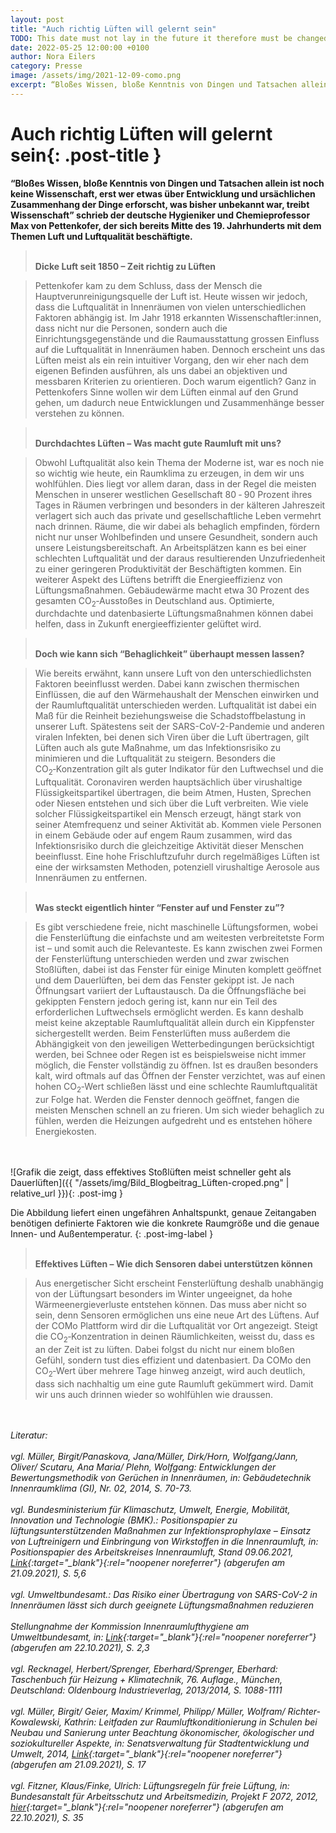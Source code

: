 ```yaml
---
layout: post
title: "Auch richtig Lüften will gelernt sein"
TODO: This date must not lay in the future it therefore must be changed on the day the post is published 2021 -> 2022
date: 2022-05-25 12:00:00 +0100
author: Nora Eilers
category: Presse
image: /assets/img/2021-12-09-como.png
excerpt: “Bloßes Wissen, bloße Kenntnis von Dingen und Tatsachen allein ist noch keine Wissenschaft, erst wer etwas über Entwicklung und ursächlichen Zusammenhang der Dinge erforscht, was bisher unbekannt war, treibt Wissenschaft” schrieb der deutsche Hygieniker und Chemieprofessor Max von Pettenkofer, der sich bereits Mitte des 19. Jahrhunderts mit dem Themen Luft und Luftqualität beschäftigte.
---
```


# **Auch richtig Lüften will gelernt sein**{: .post-title }

**“Bloßes Wissen, bloße Kenntnis von Dingen und Tatsachen allein ist noch keine Wissenschaft, erst wer etwas über Entwicklung und ursächlichen Zusammenhang der Dinge erforscht, was bisher unbekannt war, treibt Wissenschaft” schrieb der deutsche Hygieniker und Chemieprofessor Max von Pettenkofer, der sich bereits Mitte des 19. Jahrhunderts mit dem Themen Luft und Luftqualität beschäftigte.**

> <br/> **Dicke Luft seit 1850 – Zeit richtig zu Lüften**

> Pettenkofer kam zu dem Schluss, dass der Mensch die Hauptverunreinigungsquelle der Luft ist. Heute wissen wir jedoch, dass die Luftqualität in Innenräumen von vielen unterschiedlichen Faktoren abhängig ist. Im Jahr 1918 erkannten Wissenschaftler:innen, dass nicht nur die Personen, sondern auch die Einrichtungsgegenstände und die Raumausstattung grossen Einfluss auf die Luftqualität in Innenräumen haben. Dennoch erscheint uns das Lüften meist als ein rein intuitiver Vorgang, den wir eher nach dem eigenen Befinden ausführen, als uns dabei an objektiven und messbaren Kriterien zu orientieren. Doch warum eigentlich? Ganz in Pettenkofers Sinne wollen wir dem Lüften einmal auf den Grund gehen, um dadurch neue Entwicklungen und Zusammenhänge besser verstehen zu können.

> <br/> **Durchdachtes Lüften – Was macht gute Raumluft mit uns?**

> Obwohl Luftqualität also kein Thema der Moderne ist, war es noch nie so wichtig wie heute, ein Raumklima zu erzeugen, in dem wir uns wohlfühlen. Dies liegt vor allem daran, dass in der Regel die meisten Menschen in unserer westlichen Gesellschaft 80&nbsp;&#8209;&nbsp;90&nbsp;Prozent ihres Tages in Räumen verbringen und besonders in der kälteren Jahreszeit verlagert sich auch das private und gesellschaftliche Leben vermehrt nach drinnen.
> Räume, die wir dabei als behaglich empfinden, fördern nicht nur unser Wohlbefinden und unsere Gesundheit, sondern auch unsere Leistungsbereitschaft. An Arbeitsplätzen kann es bei einer schlechten Luftqualität und der daraus resultierenden Unzufriedenheit zu einer geringeren Produktivität der Beschäftigten kommen. Ein weiterer Aspekt des Lüftens betrifft die Energieeffizienz von Lüftungsmaßnahmen. Gebäudewärme macht etwa 30&nbsp;Prozent des gesamten CO<sub>2</sub>&#8209;Ausstoßes in Deutschland aus. Optimierte, durchdachte und datenbasierte Lüftungsmaßnahmen können dabei helfen, dass in Zukunft energieeffizienter gelüftet wird.

> <br/> **Doch wie kann sich “Behaglichkeit” überhaupt messen lassen?**

> Wie bereits erwähnt, kann unsere Luft von den unterschiedlichsten Faktoren beeinflusst werden. Dabei kann zwischen thermischen Einflüssen, die auf den Wärmehaushalt der Menschen einwirken und der Raumluftqualität unterschieden werden. Luftqualität ist dabei ein Maß für die Reinheit beziehungsweise die Schadstoffbelastung in unserer Luft. Spätestens seit der SARS-CoV-2-Pandemie und anderen viralen Infekten, bei denen sich Viren über die Luft übertragen, gilt Lüften auch als gute Maßnahme, um das Infektionsrisiko zu minimieren und die Luftqualität zu steigern. Besonders die CO<sub>2</sub>&#8209;Konzentration gilt als guter Indikator für den Luftwechsel und die Luftqualität. Coronaviren werden hauptsächlich über virushaltige Flüssigkeitspartikel übertragen, die beim Atmen, Husten, Sprechen oder Niesen entstehen und sich über die Luft verbreiten. Wie viele solcher Flüssigkeitspartikel ein Mensch erzeugt, hängt stark von seiner Atemfrequenz und seiner Aktivität ab. Kommen viele Personen in einem Gebäude oder auf engem Raum zusammen, wird das Infektionsrisiko durch die gleichzeitige Aktivität dieser Menschen beeinflusst. Eine hohe Frischluftzufuhr durch regelmäßiges Lüften ist eine der wirksamsten Methoden, potenziell virushaltige Aerosole aus Innenräumen zu entfernen.

> <br/> **Was steckt eigentlich hinter “Fenster auf und Fenster zu”?**

> Es gibt verschiedene freie, nicht maschinelle Lüftungsformen, wobei die Fensterlüftung die einfachste und am weitesten verbreitetste Form ist – und somit auch die Relevanteste. Es kann zwischen zwei Formen der Fensterlüftung unterschieden werden und zwar zwischen Stoßlüften, dabei ist das Fenster für einige Minuten komplett geöffnet und dem Dauerlüften, bei dem das Fenster gekippt ist. Je nach Öffnungsart variiert der Luftaustausch. Da die Öffnungsfläche bei gekippten Fenstern jedoch gering ist, kann nur ein Teil des erforderlichen Luftwechsels ermöglicht werden. Es kann deshalb meist keine akzeptable Raumluftqualität allein durch ein Kippfenster sichergestellt werden. Beim Fensterlüften muss außerdem die Abhängigkeit von den jeweiligen Wetterbedingungen berücksichtigt werden, bei Schnee oder Regen ist es beispielsweise nicht immer möglich, die Fenster vollständig zu öffnen. Ist es draußen besonders kalt, wird oftmals auf das Öffnen der Fenster verzichtet, was auf einen hohen CO<sub>2</sub>&#8209;Wert schließen lässt und eine schlechte Raumluftqualität zur Folge hat. Werden die Fenster dennoch geöffnet, fangen die meisten Menschen schnell an zu frieren. Um sich wieder behaglich zu fühlen, werden die Heizungen aufgedreht und es entstehen höhere Energiekosten.

<br/><br/>
![Grafik die zeigt, dass effektives Stoßlüften meist schneller geht als Dauerlüften]({{ "/assets/img/Bild_Blogbeitrag_Lüften-croped.png" | relative_url }}){: .post-img }

Die Abbildung liefert einen ungefähren Anhaltspunkt, genaue Zeitangaben benötigen definierte Faktoren wie die konkrete Raumgröße und die genaue Innen- und Außentemperatur.
{: .post-img-label }
<br/>

> <br/> **Effektives Lüften – Wie dich Sensoren dabei unterstützen können**

> Aus energetischer Sicht erscheint Fensterlüftung deshalb unabhängig von der Lüftungsart besonders im Winter ungeeignet, da hohe Wärmeenergieverluste entstehen können. Das muss aber nicht so sein, denn Sensoren ermöglichen uns eine neue Art des Lüftens. Auf der COMo Plattform wird dir die Luftqualität vor Ort angezeigt. Steigt die CO<sub>2</sub>&#8209;Konzentration in deinen Räumlichkeiten, weisst du, dass es an der Zeit ist zu lüften. Dabei folgst du nicht nur einem bloßen Gefühl, sondern tust dies effizient und datenbasiert. Da COMo den CO<sub>2</sub>&#8209;Wert über mehrere Tage hinweg anzeigt, wird auch deutlich, dass sich nachhaltig um eine gute Raumluft gekümmert wird.
> Damit wir uns auch drinnen wieder so wohlfühlen wie draussen.

<br/><br/>
<i>Literatur:<br/><br/>
vgl. Müller, Birgit/Panaskova, Jana/Müller, Dirk/Horn, Wolfgang/Jann, Oliver/ Scutaru, Ana Maria/ Plehn, Wolfgang: Entwicklungen der Bewertungsmethodik von Gerüchen in Innenräumen, in: Gebäudetechnik Innenraumklima (GI), Nr. 02, 2014, S. 70-73.<br/><br/>
vgl. Bundesministerium für Klimaschutz, Umwelt, Energie, Mobilität, Innovation und Technologie (BMK).: Positionspapier zu lüftungsunterstützenden Maßnahmen zur Infektionsprophylaxe – Einsatz von Luftreinigern und Einbringung von Wirkstoffen in die Innenraumluft, in: Positionspapier des Arbeitskreises Innenraumluft, Stand 09.06.2021, [Link](https://www.bmk.gv.at/themen/klima_umwelt/luft/innenraum/arbeitskreis.html#positionspapiere){:target="\_blank"}{:rel="noopener noreferrer"} (abgerufen am 21.09.2021), S. 5,6<br/><br/>
vgl. Umweltbundesamt.: Das Risiko einer Übertragung von SARS-CoV-2 in Innenräumen lässt sich durch geeignete Lüftungsmaßnahmen reduzieren<br/><br/>
Stellungnahme der Kommission Innenraumlufthygiene am Umweltbundesamt, in: [Link](https://clair-berlin.de/downloads/irk-lueften-sars-cov-2.pdf){:target="\_blank"}{:rel="noopener noreferrer"} (abgerufen am 22.10.2021), S. 2,3<br/><br/>
vgl. Recknagel, Herbert/Sprenger, Eberhard/Sprenger, Eberhard: Taschenbuch für Heizung + Klimatechnik, 76. Auflage., München, Deutschland: Oldenbourg Industrieverlag, 2013/2014, S. 1088-1111<br/><br/>
vgl. Müller, Birgit/ Geier, Maxim/ Krimmel, Philipp/ Müller, Wolfram/ Richter-Kowalewski, Kathrin: Leitfaden zur
Raumluftkonditionierung in Schulen bei Neubau und Sanierung unter Beachtung ökonomischer, ökologischer und soziokultureller Aspekte, in: Senatsverwaltung für Stadtentwicklung und Umwelt, 2014, [Link](https://www.stadtentwicklung.berlin.de/bauen/nachhaltiges_bauen/de/technische-gebaeudeausruestung/lueftung_schulen/index.shtml){:target="\_blank"}{:rel="noopener noreferrer"} (abgerufen am 21.09.2021), S. 17<br/><br/>
vgl. Fitzner, Klaus/Finke, Ulrich: Lüftungsregeln für freie Lüftung, in: Bundesanstalt für Arbeitsschutz und Arbeitsmedizin, Projekt F 2072, 2012, [hier](https://www.baua.de/DE/Angebote/Publikationen/Berichte/F2072.pdf?__blob=publicationFile&){:target="\_blank"}{:rel="noopener noreferrer"} (abgerufen am 22.10.2021), S. 35
</i>
